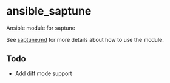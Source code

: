 # ansible_saptune
Ansible module for saptune



See [saptune.md](docs/saptune.md) for more details about how to use the module.



## Todo

- Add diff mode support